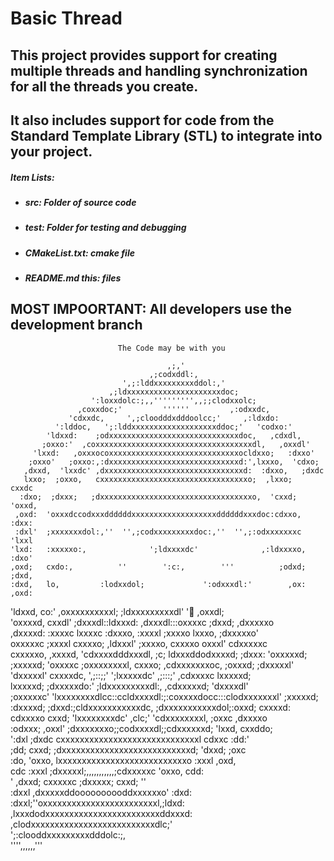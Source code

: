 
# Basic Thread

## This project provides support for creating multiple threads and handling synchronization for all the threads you create.
## It also includes support for code from the Standard Template Library (STL) to integrate into your project.


##### Item Lists:

* ##### src: Folder of source code
* ##### test: Folder for testing and debugging
* ##### CMakeList.txt: cmake file
* ##### README.md this: files


MOST IMPOORTANT:
All developers use the development branch
---


                            The Code may be with you

                                       ,;,'
                                   ,;codxddl:,
                             ',;:lddxxxxxxxxxddol:,'
                          ,;ldxxxxxxxxxxxxxxxxxxxxxdoc;
                      ':loxxdolc:;,,''''''''',,;;clodxxolc;
                   ,coxxdoc;'         ''''''         ,:odxxdc,
                 'cdxxdc,     ',;cloodddxdddoolcc;'     ,:ldxdo:
              ':lddoc,   ';:lddxxxxxxxxxxxxxxxxxxxddoc;'   'codxo:'
            'ldxxd:    ;odxxxxxxxxxxxxxxxxxxxxxxxxxxxxxdoc,   ,cdxdl,
           ;oxxo:'  ,coxxxxxxxxxxxxxxxxxxxxxxxxxxxxxxxxxxxdl,   ,oxxdl'
         'lxxd:   ,oxxxocoxxxxxxxxxxxxxxxxxxxxxxxxxxxxxocldxxo;   :dxxo'
        ;oxxo'   ;oxxo:,:dxxxxxxxxxxxxxxxxxxxxxxxxxxxxxd:',lxxxo,  'cdxo;
       ,dxxd,  'lxxdc' ,dxxxxxxxxxxxxxxxxxxxxxxxxxxxxxxxd:  :dxxo,   ;dxdc
       lxxo;  ;oxxo,   cxxxxxxxxxxxxxxxxxxxxxxxxxxxxxxxxxo;  ,lxxo;   cxxdc
      :dxo;  ;dxxx;   ;dxxxxxxxxxxxxxxxxxxxxxxxxxxxxxxxxxxo,  'cxxd;  'oxxd,
     ,oxd:  'oxxxdccodxxxddddddxxxxxxxxxxxxxxxxxxxddddddxxxdoc:cdxxo,  :dxx:
     :dxl'  ;xxxxxxxdol:,''  '',;codxxxxxxxxxdoc:,''  '',;:odxxxxxxxc  'lxxl
    'lxd:   :xxxxxo:,              ';ldxxxxdc'              ,:ldxxxxo,  :dxo'      
    ,oxd;   cxdo:,          ''        ':c:,        '''          ;odxd;  ;dxd,      
    :dxd,   lo,         :lodxxdol;             ':odxxxdl:'        ,ox:  ,oxd:      
  'ldxxd,   co:'      ,oxxxxxxxxxxl;         ;ldxxxxxxxxxdl'     ':ox:  ,oxxdl;    
 'oxxxxd,   cxxdl'   ;dxxxdl::ldxxxd:       ,dxxxdl:::oxxxxc    ;dxxd;  ,dxxxxxo   
 ,dxxxxd:   :xxxxc   lxxxxc    :dxxxo,      :xxxxl    ;xxxxo    lxxxo,  ;dxxxxxo'  
  oxxxxxc   ;xxxxl   cxxxxo;  ,ldxxxl'      ;xxxxo,   cxxxxo    oxxxl'  cdxxxxxc   
  cxxxxxo,  ,xxxxd,  'cdxxxxdddxxxdl,  ;c;   ldxxxddodxxxxd;   ;dxxx:  'oxxxxxd;   
  ;xxxxxd;  'oxxxxc    ;oxxxxxxxxl,   cxxxo;  ,cdxxxxxxxoc,   ;oxxxd;  ;dxxxxxl'   
  'dxxxxxl'  cxxxxdc,    ',;::;;'  ';lxxxxxdc'   ,;:::;'    ,cdxxxxc   lxxxxxd;    
   lxxxxxd;  ;dxxxxxdo:'         ;ldxxxxxxxxxdl:,         ,cdxxxxxd;  'dxxxxdl'    
   ;oxxxxxc' 'lxxxxxxxxdlcc::ccldxxxxdl:;:coxxxxdocc:::clodxxxxxxxl'  ;xxxxxd;     
    :dxxxxd;  ;dxxd:;cldxxxxxxxxxxxdc,      ;dxxxxxxxxxxxdol;:oxxd;   cxxxxd:      
     cdxxxxo   cxxd;   'lxxxxxxxxdc'  ,clc;' 'cdxxxxxxxxl,   ;oxxc   ,dxxxxo       
      :odxxx;  ,oxxl'   ;dxxxxxxxo;;codxxxxdl;;cdxxxxxxd;   'lxxd,   cxxddo;       
        ':dxl   ;dxdc    cxxxxxxxxxxxxxxxxxxxxxxxxxxxxxl    cdxxc   :dd:'          
          ;dd;   cxxd;   ;dxxxxxxxxxxxxxxxxxxxxxxxxxxxd;   'dxxd;  ;oxc            
           :do,  'oxxo,   lxxxxxxxxxxxxxxxxxxxxxxxxxxxo    :xxxl  ,oxd,            
            cdc   :xxxl   ;dxxxxxl;,,,,,,,,,,,;cdxxxxxc   'oxxo,  cdd:             
             '    ,dxxd;   cxxxxxc             ;dxxxxx;   cxxd;    ''              
                   :dxxl   ,dxxxxxddoooooooooddxxxxxxo'  :dxd:                     
                    :dxxl;''oxxxxxxxxxxxxxxxxxxxxxxxxl,;ldxd:                      
                     ,lxxxdodxxxxxxxxxxxxxxxxxxxxxxxxddxxxd:                       
                       ,clodxxxxxxxxxxxxxxxxxxxxxxxxxxdlc;'                        
                           ';:clooddxxxxxxxxxdddolc:;,                             
                                  '''',,,,,,'''                                    
                                                                                   
                                                                                   

